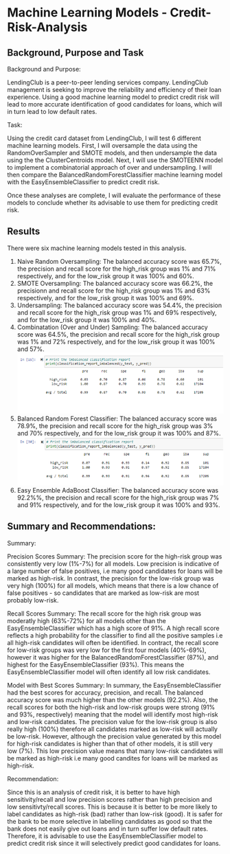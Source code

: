 # Machine Learning Models - Credit-Risk-Analysis

## Background, Purpose and Task

Background and Purpose: 

LendingClub is a peer-to-peer lending services company. LendingClub management is seeking to improve the reliability and efficiency of their loan experience. Using a good machine learning model to predict credit risk will lead to more accurate identification of good candidates for loans, which will in turn lead to low default rates. 

Task:

Using the credit card dataset from LendingClub, I will test 6 different machine learning models. First, I will oversample the data using the RandomOverSampler and SMOTE models, and then undersample the data using the the ClusterCentroids model. Next, I will use the SMOTEENN model to implement a combinatorial approach of over and undersampling. I will then compare the BalancedRandomForestClassifier machine learning model with the EasyEnsembleClassifier to predict credit risk.

Once these analyses are complete, I will evaluate the performance of these models to conclude whether its advisable to use them for predicting credit risk. 

## Results
There were six machine learning models tested in this analysis.

1. Naive Random Oversampling: The balanced accuracy score was 65.7%, the precision and recall score for the high_risk group was 1% and 71% respectively, and for the low_risk group it was 100% and 60%.
2. SMOTE Oversampling: The balanced accuracy score was 66.2%, the precisionn and recall score for the high_risk group was 1% and 63% respectively, and for the low_risk group it was 100% and 69%.
3. Undersampling: The balanced accuracy score was 54.4%, the precision and recall score for the high_risk group was 1% and 69% respectively, and for the low_risk group it was 100% and 40%.
4. Combinatation (Over and Under) Sampling: The balanced accuracy score was 64.5%, the precision and recall score for the high_risk group was 1% and 72% respectively, and for the low_risk group it was 100% and 57%.
![](randomforest.png)
6. Balanced Random Forest Classifier: The balanced accuracy score was 78.9%, the precision and recall score for the high_risk group was 3% and 70% respectively, and for the low_risk group it was 100% and 87%.
![](classifier.png)
8. Easy Ensemble AdaBoost Classifier:  The balanced accuracy score was 92.2%%, the precision and recall score for the high_risk group was 7% and 91% respectively, and for the low_risk group it was 100% and 93%.

## Summary and Recommendations:

Summary: 

Precision Scores Summary:
The precision score for the high-risk group was consistently very low (1%-7%) for all models. Low precision is indicative of a large number of false positives, i.e many good candidates for loans will be marked as high-risk. In contrast, the precision for the low-risk group was very high (100%) for all models, which means that there is a low chance of false positives - so candidates that are marked as low-risk are most probably low-risk. 

Recall Scores Summary:
The recall score for the high risk group was moderatly high (63%-72%) for all models other than the EasyEnsembleClassifier which has a high score of 91%. A high recall score reflects a high probability for the classifier to find all the positive samples i.e all high-risk candidates will often be identified. In contract, the recall score for low-risk groups was very low for the first four models (40%-69%), however it was higher for the BalancedRandomForestClassifier (87%), and highest for the EasyEnsembleClassifier (93%). This means the EasyEnsembleClassifier model will often identify all low risk candidates.

Model with Best Scores Summary:
In summary, the EasyEnsembleClassifier had the best scores for accuracy, precision, and recall. The balanced accuracy score was much higher than the other models (92.2%). Also, the recall scores for both the high-risk and low-risk groups were strong (91% and 93%, respectively) meaning that the model will identify most high-risk and low-risk candidates. The precision value for the low-risk group is also really high (100%) therefore all candidates marked as low-risk will actually be low-risk. However, although the precision value generated by this model for high-risk candidates is higher than that of other models, it is still very low (7%). This low precision value means that many low-risk candidates will be marked as high-risk i.e many good candites for loans will be marked as high-risk. 

Recommendation:

Since this is an analysis of credit risk, it is better to have high sensitivity/recall and low precision scores rather than high precision and low sensitivty/recall scores. This is because it is better to be more likely to label candidates as high-risk (bad) rather than low-risk (good). It is safer for the bank to be more selective in labelling candidates as good so that the bank does not easily give out loans and in turn suffer low default rates. Therefore, it is advisable to use the EasyEnsembleClassifier model to predict credit risk since it will selectively predict good candidates for loans. 



